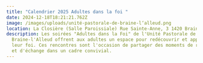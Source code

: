 ```yaml
---
title: "Calendrier 2025 Adultes dans la foi "
date: 2024-12-18T18:21:21.762Z
image: /images/uploads/unité-pastorale-de-braine-l‘alleud.png
location: La Closière (Salle Paroissiale) Rue Sainte-Anne, 3 1420 Braine-L'Alleud
description: Les soirées "Adultes dans la Foi" de l'Unité Pastorale de
  Braine-l'Alleud offrent aux adultes un espace pour redécouvrir et approfondir
  leur foi. Ces rencontres sont l'occasion de partager des moments de réflexion
  et d'échange dans un cadre convivial.
---
```


